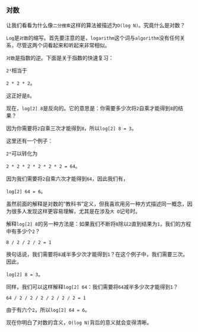 ## `对数`

让我们看看为什么像`二分搜索`这样的算法被描述为`O(log N)`。究竟什么是对数？

`Log`是`对数`的缩写。首先要注意的是，`logarithm`这个词与`algorithm`没有任何关系，尽管这两个词看起来和听起来非常相似。

`对数`是指数的逆。下面是关于指数的快速复习：

`2³`相当于

`2 * 2 * 2`。

这正好是`8`。

现在，`log[2] 8`是反向的。它的意思是：你需要多少次将`2`自乘才能得到`8`的结果？

因为你需要将`2`自乘三次才能得到`8`，所以`log[2] 8 = 3`。

这里还有一个例子：

`2⁶`可以转化为

`2 * 2 * 2 * 2 * 2 * 2 = 64`。

因为我们需要将`2`自乘六次才能得到`64`，因此我们有，

`log[2] 64 = 6`。

虽然前面的解释是对数的“教科书”定义，但我喜欢用另一种方式描述同一概念，因为很多人发现这样更容易理解，尤其是在涉及`大 O`记号时。

解释`log[2] 8`的另一种方法是：如果我们不断将`8`除以`2`直到结果为`1`，我们的方程中有多少个`2`？

`8 / 2 / 2 / 2 = 1`

换句话说，我们需要将`8`减半多少次才能得到`1`？在这个例子中，我们需要三次。因此，

`log[2] 8 = 3`。

同样，我们可以这样解释`log[2] 64`：我们需要将`64`减半多少次才能得到`1`？

`64 / 2 / 2 / 2 / 2 / 2 / 2 = 1`

由于有六个`2`，所以`log[2] 64 = 6`。

现在你明白了对数的含义，`O(log N)`背后的意义就会变得清晰。
